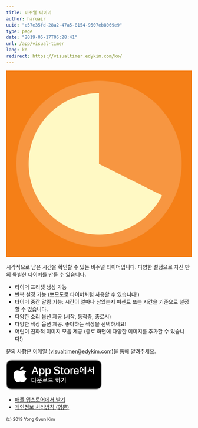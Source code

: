 ```yaml
---
title: 비주얼 타이머
author: haruair
uuid: "e57e35fd-28a2-47a5-8154-9507eb8069e9"
type: page
date: "2019-05-17T05:28:41"
url: /app/visual-timer
lang: ko
redirect: https://visualtimer.edykim.com/ko/
---
```


![](icon.png)

시각적으로 남은 시간을 확인할 수 있는 비주얼 타이머입니다. 다양한 설정으로 자신 만의 특별한 타이머를 만들 수 있습니다.

- 타이머 프리셋 생성 가능
- 반복 설정 가능 (뽀모도로 타이머처럼 사용할 수 있습니다!)
- 타이머 중간 알림 기능: 시간이 얼마나 남았는지 퍼센트 또는 시간을 기준으로 설정할 수 있습니다.
- 다양한 소리 옵션 제공 (시작, 동작중, 종료시)
- 다양한 색상 옵션 제공. 좋아하는 색상을 선택하세요!
- 어린이 친화적 이미지 모음 제공 (종료 화면에 다양한 이미지를 추가할 수 있습니다!)

문의 사항은 [이메일 (visualtimer@edykim.com)](mailto:visualtimer@edykim.com)을 통해 알려주세요.

[![앱 내려받기](../ko-download.svg)](https://apps.apple.com/kr/app/id1458639178)

- [애플 앱스토어에서 받기](https://apps.apple.com/kr/app/id1458639178)
- [개인정보 처리방침 (영문)](/app/visual-timer/privacy-policy)

<small>(c) 2019 Yong Gyun Kim</small>
